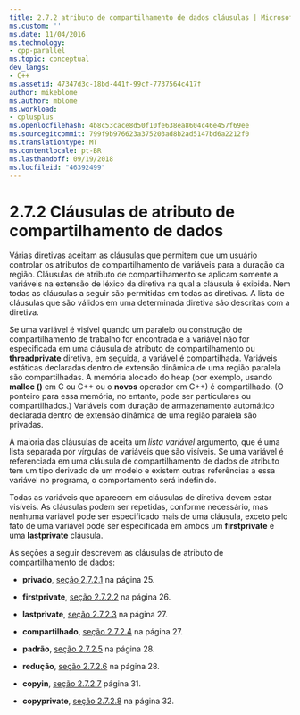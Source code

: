 ```yaml
---
title: 2.7.2 atributo de compartilhamento de dados cláusulas | Microsoft Docs
ms.custom: ''
ms.date: 11/04/2016
ms.technology:
- cpp-parallel
ms.topic: conceptual
dev_langs:
- C++
ms.assetid: 47347d3c-18bd-441f-99cf-7737564c417f
author: mikeblome
ms.author: mblome
ms.workload:
- cplusplus
ms.openlocfilehash: 4b8c53cace8d50f10fe638ea8604c46e457f69ee
ms.sourcegitcommit: 799f9b976623a375203ad8b2ad5147bd6a2212f0
ms.translationtype: MT
ms.contentlocale: pt-BR
ms.lasthandoff: 09/19/2018
ms.locfileid: "46392499"
---
```

# <a name="272-data-sharing-attribute-clauses"></a>2.7.2 Cláusulas de atributo de compartilhamento de dados

Várias diretivas aceitam as cláusulas que permitem que um usuário controlar os atributos de compartilhamento de variáveis para a duração da região. Cláusulas de atributo de compartilhamento se aplicam somente a variáveis na extensão de léxico da diretiva na qual a cláusula é exibida. Nem todas as cláusulas a seguir são permitidas em todas as diretivas. A lista de cláusulas que são válidos em uma determinada diretiva são descritas com a diretiva.

Se uma variável é visível quando um paralelo ou construção de compartilhamento de trabalho for encontrada e a variável não for especificada em uma cláusula de atributo de compartilhamento ou **threadprivate** diretiva, em seguida, a variável é compartilhada. Variáveis estáticas declaradas dentro de extensão dinâmica de uma região paralela são compartilhadas. A memória alocado do heap (por exemplo, usando **malloc ()** em C ou C++ ou o **novos** operador em C++) é compartilhado. (O ponteiro para essa memória, no entanto, pode ser particulares ou compartilhados.) Variáveis com duração de armazenamento automático declarada dentro de extensão dinâmica de uma região paralela são privadas.

A maioria das cláusulas de aceita um *lista variável* argumento, que é uma lista separada por vírgulas de variáveis que são visíveis. Se uma variável é referenciada em uma cláusula de compartilhamento de dados de atributo tem um tipo derivado de um modelo e existem outras referências a essa variável no programa, o comportamento será indefinido.

Todas as variáveis que aparecem em cláusulas de diretiva devem estar visíveis. As cláusulas podem ser repetidas, conforme necessário, mas nenhuma variável pode ser especificado mais de uma cláusula, exceto pelo fato de uma variável pode ser especificada em ambos um **firstprivate** e uma **lastprivate** cláusula.

As seções a seguir descrevem as cláusulas de atributo de compartilhamento de dados:

- **privado**, [seção 2.7.2.1](../../parallel/openmp/2-7-2-1-private.md) na página 25.

- **firstprivate**, [seção 2.7.2.2](../../parallel/openmp/2-7-2-2-firstprivate.md) na página 26.

- **lastprivate**, [seção 2.7.2.3](../../parallel/openmp/2-7-2-3-lastprivate.md) na página 27.

- **compartilhado**, [seção 2.7.2.4](../../parallel/openmp/2-7-2-4-shared.md) na página 27.

- **padrão**, [seção 2.7.2.5](../../parallel/openmp/2-7-2-5-default.md) na página 28.

- **redução**, [seção 2.7.2.6](../../parallel/openmp/2-7-2-6-reduction.md) na página 28.

- **copyin**, [seção 2.7.2.7](../../parallel/openmp/2-7-2-7-copyin.md) página 31.

- **copyprivate**, [seção 2.7.2.8](../../parallel/openmp/2-7-2-8-copyprivate.md) na página 32.